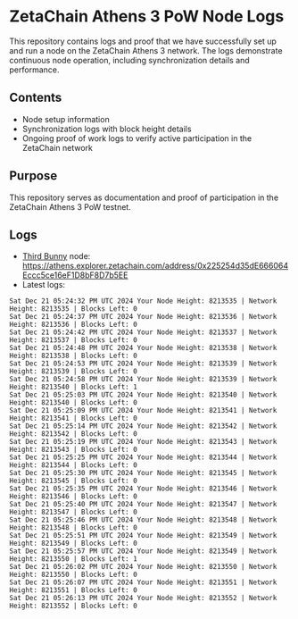 # ZetaChain Athens 3 PoW Node Logs
This repository contains logs and proof that we have successfully set up and run a node on the ZetaChain Athens 3 network. The logs demonstrate continuous node operation, including synchronization details and performance.

## Contents
- Node setup information
- Synchronization logs with block height details
- Ongoing proof of work logs to verify active participation in the ZetaChain network

## Purpose
This repository serves as documentation and proof of participation in the ZetaChain Athens 3 PoW testnet.

## Logs

- [Third Bunny](https://thirdbunny.xyz/) node: https://athens.explorer.zetachain.com/address/0x225254d35dE666064Eccc5ce16eF1D8bF8D7b5EE
- Latest logs:
```
Sat Dec 21 05:24:32 PM UTC 2024 Your Node Height: 8213535 | Network Height: 8213535 | Blocks Left: 0
Sat Dec 21 05:24:37 PM UTC 2024 Your Node Height: 8213536 | Network Height: 8213536 | Blocks Left: 0
Sat Dec 21 05:24:42 PM UTC 2024 Your Node Height: 8213537 | Network Height: 8213537 | Blocks Left: 0
Sat Dec 21 05:24:48 PM UTC 2024 Your Node Height: 8213538 | Network Height: 8213538 | Blocks Left: 0
Sat Dec 21 05:24:53 PM UTC 2024 Your Node Height: 8213539 | Network Height: 8213539 | Blocks Left: 0
Sat Dec 21 05:24:58 PM UTC 2024 Your Node Height: 8213539 | Network Height: 8213540 | Blocks Left: 1
Sat Dec 21 05:25:03 PM UTC 2024 Your Node Height: 8213540 | Network Height: 8213540 | Blocks Left: 0
Sat Dec 21 05:25:09 PM UTC 2024 Your Node Height: 8213541 | Network Height: 8213541 | Blocks Left: 0
Sat Dec 21 05:25:14 PM UTC 2024 Your Node Height: 8213542 | Network Height: 8213542 | Blocks Left: 0
Sat Dec 21 05:25:19 PM UTC 2024 Your Node Height: 8213543 | Network Height: 8213543 | Blocks Left: 0
Sat Dec 21 05:25:25 PM UTC 2024 Your Node Height: 8213544 | Network Height: 8213544 | Blocks Left: 0
Sat Dec 21 05:25:30 PM UTC 2024 Your Node Height: 8213545 | Network Height: 8213545 | Blocks Left: 0
Sat Dec 21 05:25:35 PM UTC 2024 Your Node Height: 8213546 | Network Height: 8213546 | Blocks Left: 0
Sat Dec 21 05:25:40 PM UTC 2024 Your Node Height: 8213547 | Network Height: 8213547 | Blocks Left: 0
Sat Dec 21 05:25:46 PM UTC 2024 Your Node Height: 8213548 | Network Height: 8213548 | Blocks Left: 0
Sat Dec 21 05:25:51 PM UTC 2024 Your Node Height: 8213549 | Network Height: 8213549 | Blocks Left: 0
Sat Dec 21 05:25:57 PM UTC 2024 Your Node Height: 8213549 | Network Height: 8213550 | Blocks Left: 1
Sat Dec 21 05:26:02 PM UTC 2024 Your Node Height: 8213550 | Network Height: 8213550 | Blocks Left: 0
Sat Dec 21 05:26:07 PM UTC 2024 Your Node Height: 8213551 | Network Height: 8213551 | Blocks Left: 0
Sat Dec 21 05:26:13 PM UTC 2024 Your Node Height: 8213552 | Network Height: 8213552 | Blocks Left: 0
```

